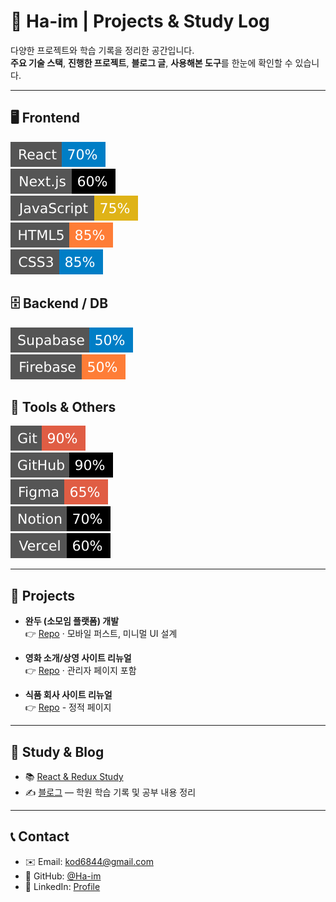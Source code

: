# 👋 Ha-im | Projects & Study Log

다양한 프로젝트와 학습 기록을 정리한 공간입니다.  
**주요 기술 스택**, **진행한 프로젝트**, **블로그 글**, **사용해본 도구**를 한눈에 확인할 수 있습니다.

---

## 🖥️ Frontend
![React](./badges/React.svg)  
![Next.js](./badges/Next.js.svg)  
![JavaScript](./badges/JavaScript.svg)  
![HTML5](./badges/HTML5.svg)  
![CSS3](./badges/CSS3.svg)  

## 🗄️ Backend / DB
![Supabase](./badges/Supabase.svg)  
![Firebase](./badges/Firebase.svg)  

## 🧰 Tools & Others
![Git](./badges/Git.svg)  
![GitHub](./badges/GitHub.svg)  
![Figma](./badges/Figma.svg)  
![Notion](./badges/Notion.svg)  
![Vercel](./badges/Vercel.svg)  

---

## 📂 Projects
- **완두 (소모임 플랫폼) 개발**  
  👉 [Repo](https://github.com/Ha-im/wandoo) · 모바일 퍼스트, 미니멀 UI 설계

- **영화 소개/상영 사이트 리뉴얼**  
  👉 [Repo](https://github.com/Ha-im/movie-site) · 관리자 페이지 포함

- **식품 회사 사이트 리뉴얼**  
  👉 [Repo](https://github.com/Ha-im/playground) - 정적 페이지

---

## 📖 Study & Blog
- 📚 [React & Redux Study](https://github.com/Ha-im/react-redux-study)  
- ✍️ [블로그](https://preschool.tistory.com/) — 학원 학습 기록 및 공부 내용 정리

---

## 📞 Contact
- ✉️ Email: [kod6844@gmail.com](mailto:kod6844@gmail.com)  
- 🐙 GitHub: [@Ha-im](https://github.com/Ha-im)  
- 💼 LinkedIn: [Profile](https://linkedin.com/in/username)